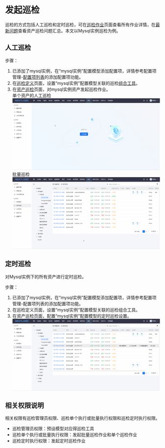 # 发起巡检
巡检的方式包括人工巡检和定时巡检，可在[巡检作业](巡检作业.md)页面查看所有作业详情，在[最新问题](最新问题.md)查看资产巡检问题汇总。本文以Mysql实例巡检为例。

## 人工巡检
步骤：
1. 已添加了mysql实例，在“mysql实例”配置模型添加配置项，详情参考配置项管理-[配置项列表](../3.配置管理/配置项查询/配置项查询.md)的添加配置项功能。
2. 在[巡检定义](巡检定义.md)页面，设置“mysql实例”配置模型关联的巡检[组合工具](../5.自动化/组合工具/组合工具.md)。
3. 在[资产巡检](资产巡检.md)页面，对mysql实例资产发起巡检作业。<br>
单个资产的人工巡检
![](images/发起巡检_人工巡检.gif)
批量巡检
![](images/发起巡检_批量巡检.gif)

## 定时巡检
对Mysql实例下的所有资产进行定时巡检。

步骤：
1. 已添加了mysql实例，在“mysql实例”配置模型添加配置项，详情参考配置项管理-配置项列表的添加配置项功能。
2. 在巡检定义页面，设置“mysql实例”配置模型关联的巡检组合工具。
3. 在资产巡检页面，配置“mysql实例”配置模型的定时巡检设置。
![](images/发起巡检_定时巡检.gif)

## 相关权限说明
相关权限有巡检管理员权限、巡检单个执行或批量执行权限和巡检定时执行权限。

- 巡检管理员权限：预设模型对应得巡检工具
- 巡检单个执行或批量执行权限：发起批量巡检作业和单个巡检作业
- 巡检定时执行权限：发起定时巡检作业
